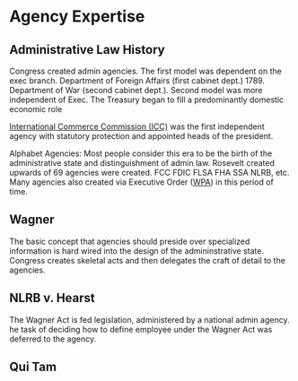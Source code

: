 # Agency Expertise

## Administrative Law History

Congress created admin agencies. The first model was dependent on the exec branch. Department of Foreign Affairs (first cabinet dept.) 1789. Department of War (second cabinet dept.). Second model was more independent of Exec. The Treasury began to fill a predominantly domestic economic role

[International Commerce Commission (ICC)](https://en.wikipedia.org/wiki/Interstate\_Commerce\_Commission) was the first independent agency with statutory protection and appointed heads of the president.&#x20;

Alphabet Agencies: Most people consider this era to be the birth of the administrative state and distinguishment of admin law. Rosevelt created upwards of 69 agencies were created. FCC FDIC FLSA FHA SSA NLRB, etc. Many agencies also created via Executive Order ([WPA](https://en.wikipedia.org/wiki/Works\_Progress\_Administration)) in this period of time.

## Wagner

The basic concept that agencies should preside over specialized information is hard wired into the design of the admininstrative state. Congress creates skeletal acts and then delegates the craft of detail to the agencies.&#x20;

## NLRB v. Hearst

The Wagner Act is fed legislation, administered by a national admin agency. he task of deciding how to define employee under the Wagner Act was deferred to the agency.&#x20;

## Qui Tam



